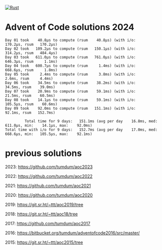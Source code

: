 [![Rust](https://github.com/tumdum/aoc2024/actions/workflows/rust.yml/badge.svg)](https://github.com/tumdum/aoc2024/actions/workflows/rust.yml)

# Advent of Code solutions 2024

```
Day 01 took    40.8µs to compute (rsum    40.8µs) (with i/o:   170.2µs, rsum   170.2µs)
Day 02 took   109.2µs to compute (rsum   150.1µs) (with i/o:   314.2µs, rsum   484.4µs)
Day 03 took   611.0µs to compute (rsum   761.0µs) (with i/o:   646.3µs, rsum     1.1ms)
Day 04 took   600.7µs to compute (rsum     1.4ms) (with i/o:   668.6µs, rsum     1.8ms)
Day 05 took     2.4ms to compute (rsum     3.8ms) (with i/o:     2.6ms, rsum     4.4ms)
Day 06 took    34.5ms to compute (rsum    38.2ms) (with i/o:    34.5ms, rsum    39.0ms)
Day 07 took    20.9ms to compute (rsum    59.1ms) (with i/o:    21.5ms, rsum    60.5ms)
Day 08 took    14.1µs to compute (rsum    59.1ms) (with i/o:   105.5µs, rsum    60.6ms)
Day 09 took    92.0ms to compute (rsum   151.1ms) (with i/o:    92.1ms, rsum   152.7ms)

         Total time for 9 days:   151.1ms (avg per day    16.8ms, med:   611.0µs, min:    14.1µs, max:    92.0ms)
Total time with i/o for 9 days:   152.7ms (avg per day    17.0ms, med:   668.6µs, min:   105.5µs, max:    92.1ms)
```

# previous solutions

2023: https://github.com/tumdum/aoc2023

2022: https://github.com/tumdum/aoc2022

2021: https://github.com/tumdum/aoc2021

2020: https://github.com/tumdum/aoc2020

2019: https://git.sr.ht/~ttt/aoc2019/tree

2018: https://git.sr.ht/~ttt/aoc18/tree

2017: https://github.com/tumdum/aoc2017

2016: https://bitbucket.org/tumdum/adventofcode2016/src/master/

2015: https://git.sr.ht/~ttt/aoc2015/tree
